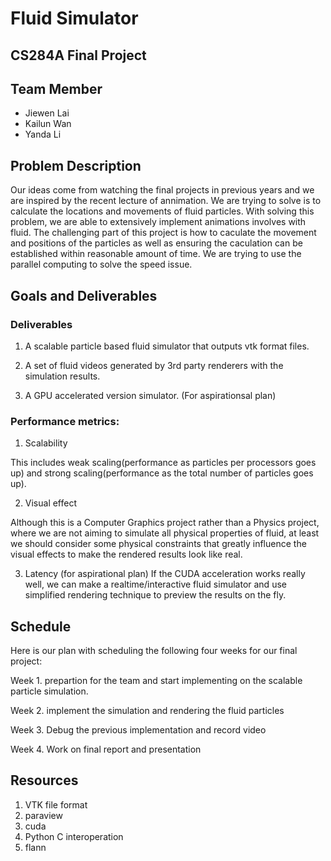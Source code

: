 # Fluid Simulator

## CS284A Final Project

## Team Member

- Jiewen Lai
- Kailun Wan
- Yanda Li

## Problem Description
Our ideas come from watching the final projects in previous years and we are inspired by the recent lecture of annimation. We are trying to solve is to calculate the locations and movements of fluid particles. With solving this problem, we are able to extensively implement animations involves with fluid. The challenging part of this project is how to caculate the movement and positions of the particles as well as ensuring the caculation can be established within reasonable amount of time. We are trying to use the parallel computing to solve the speed issue.
## Goals and Deliverables
 
### Deliverables

1. A scalable particle based fluid simulator that outputs vtk format files.

2. A set of fluid videos generated by 3rd party renderers with the simulation results.

3. A GPU accelerated version simulator. (For aspirationsal plan) 

### Performance metrics:

1. Scalability

This includes weak scaling(performance as particles per processors goes up) and strong scaling(performance as the total number of particles goes up). 

2. Visual effect

Although this is a Computer Graphics project rather than a Physics project, where we are not aiming to simulate all physical properties of fluid, at least we should consider some physical constraints that greatly influence the visual effects to make the rendered results look like real.

3. Latency (for aspirational plan)
If the CUDA acceleration works really well, we can make a realtime/interactive fluid simulator and use simplified rendering technique to preview the results on the fly.


## Schedule
Here is our plan with scheduling the following four weeks for our final project:

Week 1. prepartion for the team and start implementing on the scalable particle simulation.

Week 2. implement the simulation and rendering the fluid particles

Week 3. Debug the previous implementation and record video

Week 4. Work on final report and presentation
## Resources

1. VTK file format
2. paraview
3. cuda
4. Python C interoperation
5. flann
